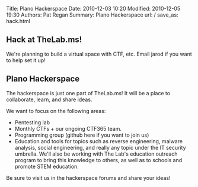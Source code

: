 Title: Plano Hackerspace
Date: 2010-12-03 10:20
Modified: 2010-12-05 19:30
Authors: Pat Regan
Summary: Plano Hackerspace
url: /
save_as: hack.html

## Hack at TheLab.ms!

We're planning to build a virtual space with CTF, etc. Email jarod if you want to help set it up!


## Plano Hackerspace

The hackerspace is just one part of TheLab.ms!  It will be a place to collaborate, learn, and share ideas.

We want to focus on the following areas:

 * Pentesting lab
 * Monthly CTFs + our ongoing CTF365 team.
 * Programming group (github here if you want to join us)
 * Education and tools for topics such as reverse engineering, malware analysis, social engineering, and really any topic under the IT security umbrella. We'll also be working with The Lab's education outreach program to bring this knowledge to others, as well as to schools and promote STEM education.

Be sure to visit us in the hackerspace forums and share your ideas!
